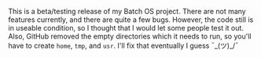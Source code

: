 This is a beta/testing release of my Batch OS project.
There are not many features currently, and there are quite a few bugs. However, the code still is in useable condition, so I thought that I would let some people test it out.
Also, GitHub removed the empty directories which it needs to run, so you'll have to create `home`, `tmp`, and `usr`. I'll fix that eventually I guess ¯\_(ツ)_/¯
